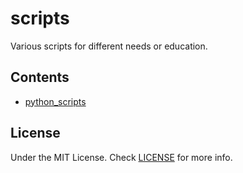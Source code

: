 # scripts
Various scripts for different needs or education.

## Contents
- [python_scripts](/python_scripts/)

## License
Under the MIT License. Check [LICENSE](/LICENSE) for more info.
